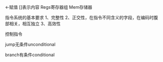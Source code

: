 

<-赋值
[]表示内容
Regs寄存器组
Mem存储器



指令系统的基本要求
1、完整性
2、正交性，在指令不同含义的字段，在编码时腹部相关，相互独立
3、高效性



控制指令

jump无条件unconditional

branch有条件conditional

